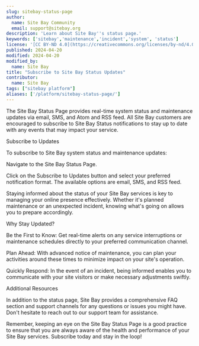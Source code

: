 ```yaml
---
slug: sitebay-status-page
author:
  name: Site Bay Community
  email: support@sitebay.org
description: 'Learn about Site Bay''s status page.'
keywords: ['sitebay','maintenance','incident','system', 'status']
license: '[CC BY-ND 4.0](https://creativecommons.org/licenses/by-nd/4.0)'
published: 2024-04-20
modified: 2024-04-20
modified_by:
  name: Site Bay
title: "Subscribe to Site Bay Status Updates"
contributor:
  name: Site Bay
tags: ["sitebay platform"]
aliases: ['/platform/sitebay-status-page/']
---
```


The Site Bay Status Page provides real-time system status and maintenance updates via email, SMS, and Atom and RSS feed. All Site Bay customers are encouraged to subscribe to Site Bay Status notifications to stay up to date with any events that may impact your service.

Subscribe to Updates

To subscribe to Site Bay system status and maintenance updates:

Navigate to the Site Bay Status Page.

Click on the Subscribe to Updates button and select your preferred notification format. The available options are email, SMS, and RSS feed.

Staying informed about the status of your Site Bay services is key to managing your online presence effectively. Whether it's planned maintenance or an unexpected incident, knowing what's going on allows you to prepare accordingly.

Why Stay Updated?

Be the First to Know: Get real-time alerts on any service interruptions or maintenance schedules directly to your preferred communication channel.

Plan Ahead: With advanced notice of maintenance, you can plan your activities around these times to minimize impact on your site's operation.

Quickly Respond: In the event of an incident, being informed enables you to communicate with your site visitors or make necessary adjustments swiftly.

Additional Resources

In addition to the status page, Site Bay provides a comprehensive FAQ section and support channels for any questions or issues you might have. Don't hesitate to reach out to our support team for assistance.

Remember, keeping an eye on the Site Bay Status Page is a good practice to ensure that you are always aware of the health and performance of your Site Bay services. Subscribe today and stay in the loop!